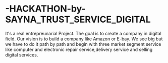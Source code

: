 # -HACKATHON-by-SAYNA_TRUST_SERVICE_DIGITAL
It's a real entrepreunarial Project. The goal is to create a company in digital field. Our vision is to build a company like Amazon or E-bay. We see big but we have to do it path by path and begin with three market segment service like computer and electronic repair service,delivery service and selling digital services.
